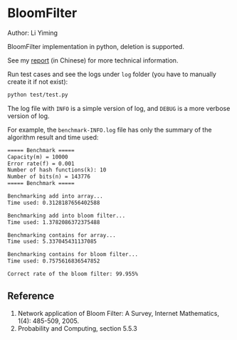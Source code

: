 # BloomFilter

Author: Li Yiming

BloomFilter implementation in python, deletion is supported.

See my [report](report.md) (in Chinese) for more technical information.

Run test cases and see the logs under `log` folder (you have to manually create it if not exist):

```bash
python test/test.py
```

The log file with `INFO` is a simple version of log, and `DEBUG` is a more verbose version of log.

For example, the `benchmark-INFO.log` file has only the summary of the algorithm result and time used:

```txt
===== Benchmark =====
Capacity(m) = 10000
Error rate(f) = 0.001
Number of hash functions(k): 10
Number of bits(n) = 143776
===== Benchmark =====

Benchmarking add into array...
Time used: 0.3128187656402588

Benchmarking add into bloom filter...
Time used: 1.3782086372375488

Benchmarking contains for array...
Time used: 5.337045431137085

Benchmarking contains for bloom filter...
Time used: 0.7575616836547852

Correct rate of the bloom filter: 99.955%
```

## Reference

1. Network application of Bloom Filter: A Survey, Internet Mathematics, 1(4): 485-509, 2005.
2. Probability and Computing, section 5.5.3